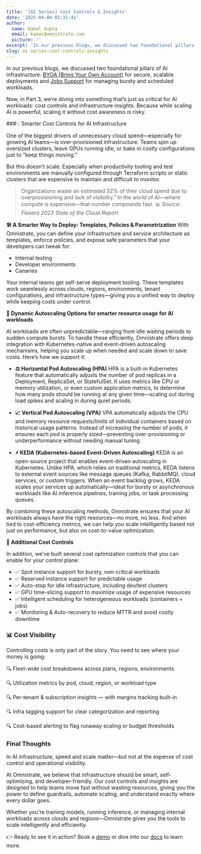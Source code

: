 ```yaml
---
title: '[AI Series] Cost Controls & Insights'
date: '2025-04-04 02:31:41'
author:
  name: Kamal Gupta
  email: kamal@omnistrate.com
  picture: ''
excerpt: 'In our previous blogs, we discussed two foundational pillars of AI infrastructure: BYOA (Bring Your Own Account) for secure, scalable deployments and Jobs Support for managing bursty and...'
slug: ai-series-cost-controls-insights
---
```


In our previous blogs, we discussed two foundational pillars of AI infrastructure: [BYOA (Bring Your Own Account)][1] for secure, scalable deployments and [Jobs Support][2] for managing bursty and scheduled workloads.

Now, in Part 3, we’re diving into something that’s just as critical for AI workloads: cost controls and infrastructure insights. Because while scaling AI is powerful, scaling it without cost awareness is risky.

###💡 Smarter Cost Controls for AI Infrastructure

One of the biggest drivers of unnecessary cloud spend—especially for growing AI teams—is over-provisioned infrastructure. Teams spin up oversized clusters, leave GPUs running idle, or bake in costly configurations just to “keep things moving.”

But this doesn’t scale. Especially when productivity tooling and test environments are manually configured through Terraform scripts or static clusters that are expensive to maintain and difficult to monitor.

> Organizations waste an estimated 32% of their cloud spend due to overprovisioning and lack of visibility.¹ In the world of AI—where compute is expensive—that number compounds fast.
> 📊 *Source: Flexera 2023 State of the Cloud Report*

**🛠 A Smarter Way to Deploy: Templates, Policies & Parametrization**
With Omnistrate, you can define your infrastructure and service architecture as templates, enforce policies, and expose safe parameters that your developers can tweak for:

 - Internal testing
 - Developer environments
 - Canaries

Your internal teams get self-serve deployment tooling. These templates work seamlessly across clouds, regions, environments, tenant configurations, and infrastructure types—giving you a unified way to deploy while keeping costs under control.

**🔄 Dynamic Autoscaling Options for smarter resource usage for AI workloads**

AI workloads are often unpredictable—ranging from idle waiting periods to sudden compute bursts. To handle these efficiently, Omnistrate offers deep integration with Kubernetes-native and event-driven autoscaling mechanisms, helping you scale up when needed and scale down to save costs. Here’s how we support it:

 - **⚖️ Horizontal Pod Autoscaling (HPA)**
HPA is a built-in Kubernetes feature that automatically adjusts the number of pod replicas in a Deployment, ReplicaSet, or StatefulSet. It uses metrics like CPU or memory utilization, or even custom application metrics, to determine how many pods should be running at any given time—scaling out during load spikes and scaling in during quiet periods.

 - **📈 Vertical Pod Autoscaling (VPA)**
VPA automatically adjusts the CPU and memory resource requests/limits of individual containers based on historical usage patterns. Instead of increasing the number of pods, it ensures each pod is properly sized—preventing over-provisioning or underperformance without needing manual tuning.

 - **⚡ KEDA (Kubernetes-based Event-Driven Autoscaling)**
KEDA is an open-source project that enables event-driven autoscaling in Kubernetes. Unlike HPA, which relies on traditional metrics, KEDA listens to external event sources like message queues (Kafka, RabbitMQ), cloud services, or custom triggers. When an event backlog grows, KEDA scales your services up automatically—ideal for bursty or asynchronous workloads like AI inference pipelines, training jobs, or task processing queues.

By combining these autoscaling methods, Omnistrate ensures that your AI workloads always have the right resources—no more, no less. And when tied to cost-efficiency metrics, we can help you scale intelligently based not just on performance, but also on cost-to-value optimization.

**💸 Additional Cost Controls**

In addition, we’ve built several cost optimization controls that you can enable for your control plane:

 - ✅ Spot instance support for bursty, non-critical workloads
 - ✅ Reserved instance support for predictable usage 
 - ✅ Auto-stop for idle infrastructure, including dev/test clusters 
 - ✅ GPU time-slicing support to maximize usage of expensive resources 
 - ✅ Intelligent scheduling for heterogeneous workloads (containers + jobs) 
 - ✅ Monitoring & Auto-recovery to reduce MTTR and avoid costly downtime


### 📊 Cost Visibility

Controlling costs is only part of the story. You need to see where your money is going:

🔍 Fleet-wide cost breakdowns across plans, regions, environments

🔍 Utilization metrics by pod, cloud, region, or workload type

🔍 Per-tenant & subscription insights — with margins tracking built-in

🔍 Infra tagging support for clear categorization and reporting

🔍 Cost-based alerting to flag runaway scaling or budget thresholds


### Final Thoughts


In AI infrastructure, speed and scale matter—but not at the expense of cost control and operational visibility.

At Omnistrate, we believe that infrastructure should be smart, self-optimizing, and developer-friendly. Our cost controls and insights are designed to help teams move fast without wasting resources, giving you the power to define guardrails, automate scaling, and understand exactly where every dollar goes.

Whether you're training models, running inference, or managing internal workloads across clouds and regions—Omnistrate gives you the tools to scale intelligently and efficiently.

👉 Ready to see it in action? Book a [demo][3] or dive into our [docs][4] to learn more.
 
  [1]: https://blog.omnistrate.com/posts/125
  [2]: https://blog.omnistrate.com/posts/140
  [3]: https://calendly.com/omnistrate
  [4]: https://docs.omnistrate.com/
